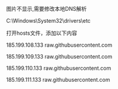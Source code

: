 图片不显示,需要修改本地DNS解析

C:\Windows\System32\drivers\etc

打开hosts文件，添加以下内容

185.199.108.133 raw.githubusercontent.com

185.199.109.133 raw.githubusercontent.com

185.199.110.133 raw.githubusercontent.com

185.199.111.133 raw.githubusercontent.com
